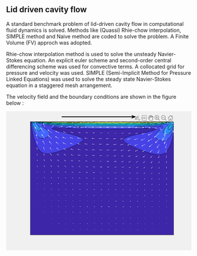 ## Lid driven cavity flow
 A standard benchmark problem of lid-driven cavity flow in computational fluid dynamics is solved. Methods like (Quassi) Rhie-chow interpolation, SIMPLE method and Naive method are coded to solve the problem. A Finite Volume (FV) approch was adopted. 
 
 Rhie-chow interpolation method is used to solve the unsteady Navier-Stokes equation. An explicit euler scheme and second-order central differencing scheme was used for convective terms. A collocated grid for pressure and velocity was used. SIMPLE (Semi-Implicit Method for Pressure Linked Equations) was used to solve the steady state Navier-Stokes equation in a staggered mesh arrangement. 

The velocity field and the boundary conditions are shown in the figure below : 
<p align="center">
    <img src="gifs-images/animation.gif" >
    <!-- <img src="Images/velocity_field.jpg" width="45%"> -->
</p>

<!-- The contour plots of <sub>&phi;</sub> for values of diffusivity constant <sub>&Gamma;</sub>=0.01 and <sub>&Gamma;</sub>=0.001 are shown below : 
<p align="center">
    <img src="Images/QUICK_Gamma_0.001_40X40.png" width="45%">
    <img src="Images/QUICK_Gamma_0.010_40X40.png" width="45%">
</p>

The plots of flux through the west wall with number of CVs by QUICK and CDS scheme is shown below : 
<p align="center">
    <img src="Images/Plot_of_flux_vs_CVs_QUICK.png" width="45%">
    <img src="Images/Plot_of_flux_vs_CVs_CDS.png" width="45%">
</p> -->
